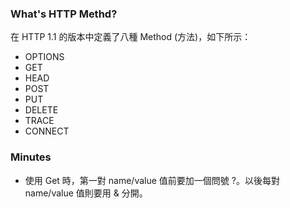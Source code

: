 ### What's HTTP Methd?

在 HTTP 1.1 的版本中定義了八種 Method (方法)，如下所示：

- OPTIONS
- GET
- HEAD
- POST
- PUT
- DELETE
- TRACE
- CONNECT

### Minutes

- 使用 Get 時，第一對 name/value 值前要加一個問號 ?。以後每對 name/value 值則要用 & 分開。

